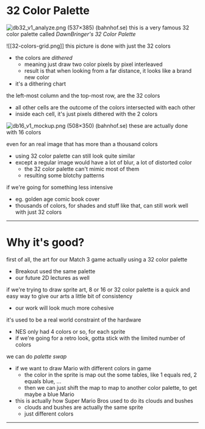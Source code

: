# 32 Color Palette

![db32_v1_analyze.png (537×385) (bahnhof.se)](http://privat.bahnhof.se/wb364826/pic/db32_v1_analyze.png)
this is a very famous 32 color palette called *DawnBringer's 32 Color Palette*

![[32-colors-grid.png]]
this picture is done with just the 32 colors
* the colors are *dithered*
	* meaning just draw two color pixels by pixel interleaved
	* result is that when looking from a far distance, it looks like a brand new color
* it's a dithering chart

the left-most column and the top-most row, are the 32 colors
* all other cells are the outcome of the colors intersected with each other
* inside each cell, it's just pixels dithered with the 2 colors

![db16_v1_mockup.png (508×350) (bahnhof.se)](http://privat.bahnhof.se/wb364826/pic/db16_v1_mockup.png)
these are actually done with 16 colors

even for an real image that has more than a thousand colors
* using 32 color palette can still look quite similar
* except a regular image would have a lot of blur, a lot of distorted color
	* the 32 color palette can't mimic most of them
	* resulting some blotchy patterns

if we're going for something less intensive
* eg. golden age comic book cover
* thousands of colors, for shades and stuff like that, can still work well with just 32 colors
___

# Why it's good?

first of all, the art for our Match 3 game actually using a 32 color palette
* Breakout used the same palette
* our future 2D lectures as well

if we're trying to draw sprite art, 8 or 16 or 32 color palette is a quick and easy way to give our arts a little bit of consistency
* our work will look much more cohesive

it's used to be a real world constraint of the hardware
* NES only had 4 colors or so, for each sprite
* if we're going for a retro look, gotta stick with the limited number of colors

we can do *palette swap*
* if we want to draw Mario with different colors in game
	* the color in the sprite is map out the some tables, like 1 equals red, 2 equals blue, ...
	* then we can just shift the map to map to another color palette, to get maybe a blue Mario
* this is actually how Super Mario Bros used to do its clouds and bushes
	* clouds and bushes are actually the same sprite
	* just different colors
___
